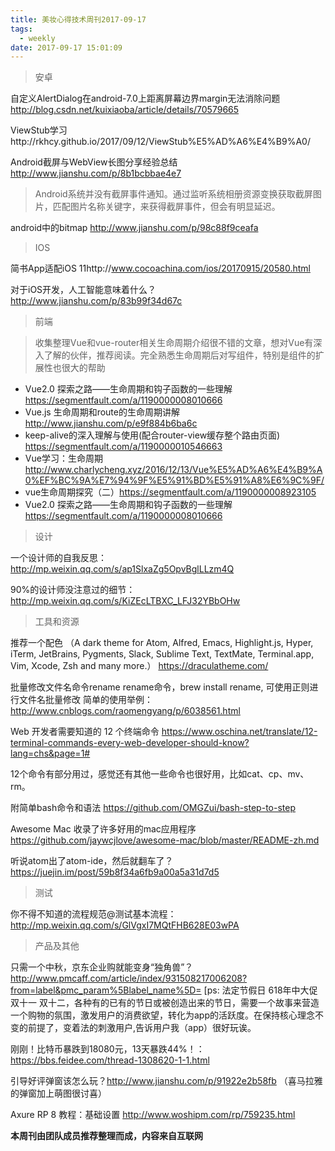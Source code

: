 ```yaml
---
title: 美妆心得技术周刊2017-09-17
tags:
  - weekly
date: 2017-09-17 15:01:09
---
```


> 安卓

自定义AlertDialog在android-7.0上距离屏幕边界margin无法消除问题 http://blog.csdn.net/kuixiaoba/article/details/70579665

ViewStub学习http://rkhcy.github.io/2017/09/12/ViewStub%E5%AD%A6%E4%B9%A0/

Android截屏与WebView长图分享经验总结  http://www.jianshu.com/p/8b1bcbbae4e7
>Android系统并没有截屏事件通知。通过监听系统相册资源变换获取截屏图片，匹配图片名称关键字，来获得截屏事件，但会有明显延迟。

android中的bitmap http://www.jianshu.com/p/98c88f9ceafa

> IOS

简书App适配iOS 11http://www.cocoachina.com/ios/20170915/20580.html

对于iOS开发，人工智能意味着什么？ http://www.jianshu.com/p/83b99f34d67c

> 前端

> 收集整理Vue和vue-router相关生命周期介绍很不错的文章，想对Vue有深入了解的伙伴，推荐阅读。完全熟悉生命周期后对写组件，特别是组件的扩展性也很大的帮助

- Vue2.0 探索之路——生命周期和钩子函数的一些理解 https://segmentfault.com/a/1190000008010666
- Vue.js 生命周期和route的生命周期讲解 http://www.jianshu.com/p/e9f884b6ba6c
- keep-alive的深入理解与使用(配合router-view缓存整个路由页面) https://segmentfault.com/a/1190000010546663
- Vue学习：生命周期 http://www.charlycheng.xyz/2016/12/13/Vue%E5%AD%A6%E4%B9%A0%EF%BC%9A%E7%94%9F%E5%91%BD%E5%91%A8%E6%9C%9F/
- vue生命周期探究（二）https://segmentfault.com/a/1190000008923105
- Vue2.0 探索之路——生命周期和钩子函数的一些理解 https://segmentfault.com/a/1190000008010666


> 设计

一个设计师的自我反思：http://mp.weixin.qq.com/s/ap1SlxaZg5OpvBglLLzm4Q

90%的设计师没注意过的细节：http://mp.weixin.qq.com/s/KiZEcLTBXC_LFJ32YBbOHw


> 工具和资源

推荐一个配色 （A dark theme for Atom, Alfred, Emacs, Highlight.js, Hyper, iTerm, JetBrains, Pygments, Slack, Sublime Text, TextMate, Terminal.app, Vim, Xcode, Zsh and many more.）
https://draculatheme.com/

批量修改文件名命令rename
rename命令，brew install rename, 可使用正则进行文件名批量修改
简单的使用举例：http://www.cnblogs.com/raomengyang/p/6038561.html

Web 开发者需要知道的 12 个终端命令 https://www.oschina.net/translate/12-terminal-commands-every-web-developer-should-know?lang=chs&page=1#

12个命令有部分用过，感觉还有其他一些命令也很好用，比如cat、cp、mv、rm。

附简单bash命令和语法 https://github.com/OMGZui/bash-step-to-step

Awesome Mac 收录了许多好用的mac应用程序 https://github.com/jaywcjlove/awesome-mac/blob/master/README-zh.md

听说atom出了atom-ide，然后就翻车了？ https://juejin.im/post/59b8f34a6fb9a00a5a31d7d5

> 测试


你不得不知道的流程规范@测试基本流程：http://mp.weixin.qq.com/s/GlVgxI7MQtFHB628E03wPA

> 产品及其他

只需一个中秋，京东企业购就能变身“独角兽”？ http://www.pmcaff.com/article/index/931508217006208?from=label&pmc_param%5Blabel_name%5D= [ps: 法定节假日 618年中大促 双十一 双十二，各种有的已有的节日或被创造出来的节日，需要一个故事来营造一个购物的氛围，激发用户的消费欲望，转化为app的活跃度。在保持核心理念不变的前提了，变着法的刺激用户,告诉用户我（app）很好玩诶。

刚刚！比特币暴跌到18080元，13天暴跌44%！：https://bbs.feidee.com/thread-1308620-1-1.html

引导好评弹窗该怎么玩？http://www.jianshu.com/p/91922e2b58fb  （喜马拉雅的弹窗加上萌图很讨喜）

Axure RP 8 教程：基础设置  http://www.woshipm.com/rp/759235.html

**本周刊由团队成员推荐整理而成，内容来自互联网**